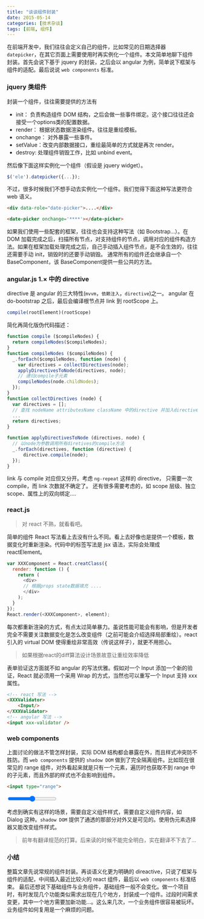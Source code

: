 ```yaml
---
title: "谈谈组件封装"
date: 2015-05-14
categories: [技术杂谈]
tags: [前端, 组件]
---
```


在前端开发中，我们往往会定义自己的组件，比如常见的日期选择器 `datepicker`，在其它页面上需要使用时再实例化一个组件。本文简单地聊下组件封装。首先会说下基于 jquery 的封装，之后会以 angular 为例，简单说下框架与组件的适配。最后说说 `web components` 标准。

<!-- more -->

### jquery 类组件

封装一个组件，往往需要提供的方法有

 - init： 负责构造组件 DOM 结构，之后会做一些事件绑定。这个接口往往还会接受一个options类的配置数据。
 - render： 根据状态数据渲染组件。往往是重绘模板。
 - onchange： 对外暴露一些事件。
 - setValue：改变内部数据接口，重绘最简单的方式就是再次 render。
 - destroy: 处理组件销毁工作，比如 unbind event。

然后像下面这样实例化一个组件（假设是 jquery widget）。

``` js
$('ele').datepicker({...});
```

不过，很多时候我们不想手动去实例化一个组件。我们觉得下面这种写法更符合 web 语义。

```html
<div data-role="date-picker">....</div>

<date-picker onchange='****'></date-picker>
```

如果我们使用一些配套的框架，往往也会支持这种写法（如 Bootstrap...）。在 DOM 加载完成之后，扫描所有节点，对支持组件的节点，调用对应的组件构造方法。如果在框架加载处理完成之后，自己手动插入组件节点，是不会生效的，往往还需要手动 init，销毁时的还要手动销毁。
通常所有的组件还会继承自一个 BaseComponent，该 BaseComponent提供一些公共的方法。

### angular.js 1.× 中的 directive

directive 是 angular 的三大特性(`mvvm`，`依赖注入`，`directive`)之一。 angular 在 do-bootstrap 之后，最后会编译根节点并 link 到 rootScope 上。

```js
compile(rootElement)(rootScope)
```

简化再简化版伪代码描述：

```js
function compile ($compileNodes) {
  return compileNodes($compileNodes);
}
function compileNodes ($compileNodes) {
  _.forEach($compileNodes, function (node) {
    var directives = collectDirectives(node);
    applyDirectivesToNode(directives, node);
    // 递归compile子元素
    compileNodes(node.childNodes);
  });
}
function collectDirectives (node) {
  var directives = [];
  // 查找 nodeName attributesName className 中的directive 并加入directives
  ...
  return directives;
}

function applyDirectivesToNode (directives, node) {
  // 以node为参数调用所有diretives的compile方法
  _.forEach(directives, function (directive) {
      directive.compile(node);
  });
}
```

link 与 compile 对应但又分开。考虑 `ng-repeat` 这样的 directive， 只需要一次 compile，而 link 次数就不确定了。
还有很多需要考虑的，如 scope 层级、独立 scope、属性上的双向绑定....


### react.js
> 对 react 不熟，就看看吧。

简单的组件 React 写法看上去没有什么不同。看上去好像也是提供一个模板，数据变化时重新渲染。代码中的标签写法是 jsx 语法，实际会处理成 reactElement。

```js
var XXXComponent = React.creatClass({
  render: function () {
    return (
      <div>
      // 根据props state数据填充 ....
      </div>
    );
  }
});
React.render(<XXXComponent>, element);
```

每次都重新渲染的方式，有点太过简单暴力。虽说性能可能会有影响，但是开发者完全不需要关注数据变化是怎么改变组件（之前可能会介绍选择局部重绘）。react 引入的 virtual DOM 使得重绘非常高效（传说这样子），就更不用担心。
> 如果根据react的diff算法设计场景故意让重绘效率降低

表单验证这方面就不如 angular 的写法优雅。假如对一个 Input 添加一个新的验证，React 就必须用一个采用 Wrap 的方式，当然也可以重写一个 Input 支持 xxx 属性。


```html
<!-- react 写法 -->
<XXXValidator>
    <Input/>
</XXXValidator>
<!-- angular 写法 -->
<input xxx-validator />
```

### web components

上面讨论的做法不管怎样封装，实际 DOM 结构都会暴露在外，而且样式冲突防不胜防。而 `web components` 提供的 `shadow DOM` 做到了完全隔离组件。比如现在很常见的 range 组件，对外看起来就是只有一个元素，遍历时也获取不到 range 中的子元素，而且外部的样式也不会影响到组件。
```html
<input type="range">
```

<input type="range">

考虑到确实有这样的场景，需要自定义组件样式，需要自定义组件内容，如 Dialog 这种。`shadow DOM` 提供了通透的那部分对外又是可见的。使用伪元素选择器又能改变组件样式。

> 前年有翻译规范的打算。后来读的时候不能完全明白，实在翻译不下去了...

### 小结

整篇文章先说常规的组件封装。再谈语义化更为明确的 direactive，只说了框架与组件的适配，中间插入最近比较火的 react 组件，最后以 `web components` 标准结束。
最后还想说下基础组件与业务组件，基础组件一般不会变化。做一个项目时，有时发现几个功能类似需求出现在几个地方，封装成一个组件。过段时间需求变更，其中一个地方需要加新功能...。这么来几次，一个业务组件很容易被玩坏。业务组件如何复用是一个麻烦的问题。
